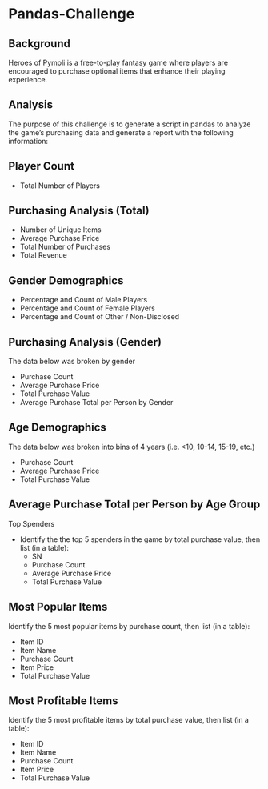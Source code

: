 # Pandas-Challenge

## Background

Heroes of Pymoli is a free-to-play fantasy game where players are encouraged to purchase optional items that enhance their playing experience. 

## Analysis

The purpose of this challenge is to generate a script in pandas to analyze the game’s purchasing data and generate a report with the following information:

## Player Count
* Total Number of Players

## Purchasing Analysis (Total)
*	Number of Unique Items
*	Average Purchase Price
*	Total Number of Purchases
*	Total Revenue

## Gender Demographics
*	Percentage and Count of Male Players
*	Percentage and Count of Female Players
*	Percentage and Count of Other / Non-Disclosed

## Purchasing Analysis (Gender)
The data below was broken by gender 
  * Purchase Count
  *	Average Purchase Price
  *	Total Purchase Value
  *	Average Purchase Total per Person by Gender

## Age Demographics
The data below was broken into bins of 4 years (i.e. <10, 10-14, 15-19, etc.) 
 *	Purchase Count
 *	Average Purchase Price
 *	Total Purchase Value

## Average Purchase Total per Person by Age Group
Top Spenders
  *	Identify the the top 5 spenders in the game by total purchase value, then list (in a table): 
    *	SN
    *	Purchase Count
    *	Average Purchase Price
    *	Total Purchase Value

## Most Popular Items
Identify the 5 most popular items by purchase count, then list (in a table): 
  * Item ID
  *	Item Name
  *	Purchase Count
  *	Item Price
  *	Total Purchase Value

## Most Profitable Items
Identify the 5 most profitable items by total purchase value, then list (in a table): 
  *	Item ID
  *	Item Name
  *	Purchase Count
  *	Item Price
  *	Total Purchase Value

